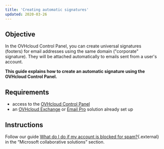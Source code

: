 ```yaml
---
title: 'Creating automatic signatures'
updated: 2020-03-26
---
```


## Objective

In the OVHcloud Control Panel, you can create universal signatures (footers) for email addresses using the same domain ("corporate" signature). They will be attached automatically to emails sent from a user's account.

**This guide explains how to create an automatic signature using the OVHcloud Control Panel.**

## Requirements

- access to the [OVHcloud Control Panel](https://www.ovh.com/auth/?action=gotomanager&from=https://www.ovh.ie/&ovhSubsidiary=ie)
- an [OVHcloud Exchange](https://www.ovhcloud.com/en-ie/emails/hosted-exchange/) or [Email Pro](/links/web/email-pro) solution already set up

## Instructions

Follow our guide [What do I do if my account is blocked for spam?](/pages/web_cloud/email_and_collaborative_solutions/troubleshooting/locked_for_spam){.external} in the “Microsoft collaborative solutions” section.